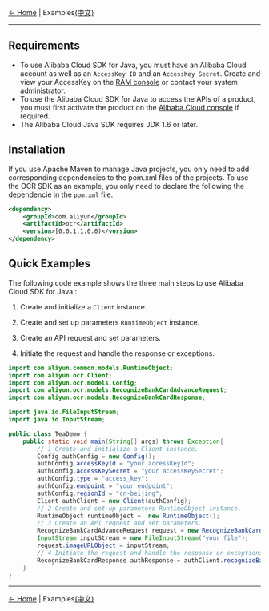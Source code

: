 [← Home](../../README.md) | Examples[(中文)](0-Examples-CN.md) 
***

## Requirements
-  To use Alibaba Cloud SDK for Java, you must have an Alibaba Cloud account as well as an `AccessKey ID` and an `AccessKey Secret`. Create and view your AccessKey on the [RAM console](https://ram.console.aliyun.com "RAM console") or contact your system administrator.
-  To use the Alibaba Cloud SDK for Java to access the APIs of a product, you must first activate the product on the [Alibaba Cloud console](https://home.console.aliyun.com/?spm=5176.doc52740.2.4.QKZk8w) if required.
-  The Alibaba Cloud Java SDK requires JDK 1.6 or later.

## Installation

If you use Apache Maven to manage Java projects, you only need to add corresponding dependencies to the pom.xml files of the projects. To use the OCR SDK as an example, you only need to declare the following the dependencie in the `pom.xml` file.
```xml
<dependency>
    <groupId>com.aliyun</groupId>
    <artifactId>ocr</artifactId>
    <version>[0.0.1,1.0.0)</version>
</dependency>
```

## Quick Examples

The following code example shows the three main steps to use Alibaba Cloud SDK for Java :

1. Create and initialize a `Client` instance.

2. Create and set up parameters `RuntimeObject` instance.

3. Create an API request and set parameters.

4. Initiate the request and handle the response or exceptions.

```java
import com.aliyun.common.models.RuntimeObject;
import com.aliyun.ocr.Client;
import com.aliyun.ocr.models.Config;
import com.aliyun.ocr.models.RecognizeBankCardAdvanceRequest;
import com.aliyun.ocr.models.RecognizeBankCardResponse;

import java.io.FileInputStream;
import java.io.InputStream;

public class TeaDemo {
    public static void main(String[] args) throws Exception{
        // 1 Create and initialize a Client instance.
        Config authConfig = new Config();
        authConfig.accessKeyId = "your accessKeyId";
        authConfig.accessKeySecret = "your accessKeySecret";
        authConfig.type = "access_key";
        authConfig.endpoint = "your endpoint";
        authConfig.regionId = "cn-beijing";
        Client authClient = new Client(authConfig);
        // 2 Create and set up parameters RuntimeObject instance.
        RuntimeObject runtimeObject =  new RuntimeObject();
        // 3 Create an API request and set parameters.
        RecognizeBankCardAdvanceRequest request = new RecognizeBankCardAdvanceRequest();
        InputStream inputStream = new FileInputStream("your file");
        request.imageURLObject = inputStream;
        // 4 Initiate the request and handle the response or exceptions.
        RecognizeBankCardResponse authResponse = authClient.recognizeBankCardAdvance(request, runtimeObject);
    }
}
```

***
[← Home](../../README.md) | Examples[(中文)](0-Examples-CN.md) 